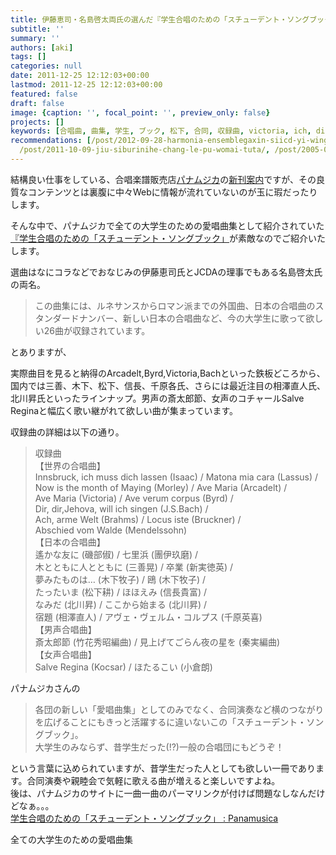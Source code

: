 ```yaml
---
title: 伊藤恵司・名島啓太両氏の選んだ『学生合唱のための「スチューデント・ソングブック」』が熱い！
subtitle: ''
summary: ''
authors: [aki]
tags: []
categories: null
date: 2011-12-25 12:12:03+00:00
lastmod: 2011-12-25 12:12:03+00:00
featured: false
draft: false
image: {caption: '', focal_point: '', preview_only: false}
projects: []
keywords: [合唱曲, 曲集, 学生, ブック, 松下, 合同, 収録曲, victoria, ich, dir]
recommendations: [/post/2012-09-28-harmonia-ensemblegaxin-siicd-yi-wings-wo9-slash-29nifa-mai/,
  /post/2011-10-09-jiu-siburinihe-chang-le-pu-womai-tuta/, /post/2005-08-21-nan-sheng-he-chang/]
---
```

結構良い仕事をしている、合唱楽譜販売店[パナムジカ](http://www.panamusica.co.jp/)の[新刊案内](http://www.panamusica.co.jp/ja/new/index.html)ですが、その良質なコンテンツとは裏腹に中々Webに情報が流れていないのが玉に瑕だったりします。

そんな中で、パナムジカで全ての大学生のための愛唱曲集として紹介されていた[『学生合唱のための「スチューデント・ソングブック」](http://www.panamusica.co.jp/ja/product/13725/)が素敵なのでご紹介いたします。

選曲はなにコラなどでおなじみの伊藤恵司氏とJCDAの理事でもある名島啓太氏の両名。

> この曲集には、ルネサンスからロマン派までの外国曲、日本の合唱曲のスタンダードナンバー、新しい日本の合唱曲など、今の大学生に歌って欲しい26曲が収録されています。

とありますが、

実際曲目を見ると納得のArcadelt,Byrd,Victoria,Bachといった鉄板どころから、国内では三善、木下、松下、信長、千原各氏、さらには最近注目の相澤直人氏、北川昇氏といったラインナップ。男声の斎太郎節、女声のコチャールSalve Reginaと幅広く歌い継がれて欲しい曲が集まっています。

収録曲の詳細は以下の通り。

> 収録曲  
> 【世界の合唱曲】  
> Innsbruck, ich muss dich lassen (Isaac) / Matona mia cara (Lassus) /  
> Now is the month of Maying (Morley) / Ave Maria (Arcadelt) /  
> Ave Maria (Victoria) / Ave verum corpus (Byrd) /  
> Dir, dir,Jehova, will ich singen (J.S.Bach) /  
> Ach, arme Welt (Brahms) / Locus iste (Bruckner) /  
> Abschied vom Walde (Mendelssohn)  
> 【日本の合唱曲】  
> 遙かな友に (磯部俶) / 七里浜 (團伊玖磨) /  
> 木とともに人とともに (三善晃) / 卒業 (新実徳英) /  
> 夢みたものは… (木下牧子) / 鴎 (木下牧子) /  
> たったいま (松下耕) / ほほえみ (信長貴富) /  
> なみだ (北川昇) / ここから始まる (北川昇) /  
> 宿題 (相澤直人) / アヴェ・ヴェルム・コルプス (千原英喜)  
> 【男声合唱曲】  
> 斎太郎節 (竹花秀昭編曲) / 見上げてごらん夜の星を (秦実編曲)  
> 【女声合唱曲】  
> Salve Regina (Kocsar) / ほたるこい (小倉朗)

パナムジカさんの

> 各団の新しい「愛唱曲集」としてのみでなく、合同演奏など横のつながりを広げることにもきっと活躍するに違いないこの「スチューデント・ソングブック」。  
> 大学生のみならず、昔学生だった(!?)一般の合唱団にもどうぞ！

という言葉に込められていますが、昔学生だった人としても欲しい一冊であります。合同演奏や親睦会で気軽に歌える曲が増えると楽しいですよね。  
後は、パナムジカのサイトに一曲一曲のパーマリンクが付けば問題なしなんだけどなぁ。。。  
[学生合唱のための「スチューデント・ソングブック」 : Panamusica](http://www.panamusica.co.jp/ja/new/index.html)

全ての大学生のための愛唱曲集


